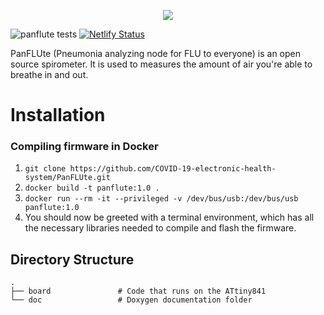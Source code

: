 <div>
<p align=center> 
  <img src="https://imgur.com/P6kJoAm.png"/>
</p> 
</div>

![panflute tests](https://github.com/COVID-19-electronic-health-system/PanFLUte/workflows/panflute%20tests/badge.svg)
[![Netlify Status](https://api.netlify.com/api/v1/badges/1d36eea6-7947-41e3-bcce-38e6f9446aee/deploy-status)](https://app.netlify.com/sites/panflute-docs/deploys)

PanFLUte (Pneumonia analyzing node for FLU to everyone) is an open source spirometer.
It is used to measures the amount of air you're able to breathe in and out.

# Installation 
### Compiling firmware in Docker
1. ```git clone https://github.com/COVID-19-electronic-health-system/PanFLUte.git```
2. ```docker build -t panflute:1.0 .```
3. ```docker run --rm -it --privileged -v /dev/bus/usb:/dev/bus/usb panflute:1.0```
4. You should now be greeted with a terminal environment, which has all the necessary libraries needed to compile and flash the firmware.

Directory Structure
------
    .
    ├── board               # Code that runs on the ATtiny841
    └── doc                 # Doxygen documentation folder
